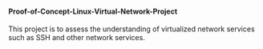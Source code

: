 #### Proof-of-Concept-Linux-Virtual-Network-Project

This project is to assess the understanding of virtualized network services such as SSH and other network services.

